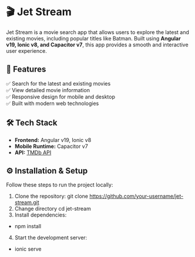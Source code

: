 # 🎬 Jet Stream

Jet Stream is a movie search app that allows users to explore the latest and existing movies, including popular titles like Batman. Built using **Angular v19, Ionic v8, and Capacitor v7**, this app provides a smooth and interactive user experience.

## 🚀 Features
✅ Search for the latest and existing movies  
✅ View detailed movie information  
✅ Responsive design for mobile and desktop  
✅ Built with modern web technologies  

## 🛠 Tech Stack
- **Frontend:** Angular v19, Ionic v8  
- **Mobile Runtime:** Capacitor v7  
- **API:** [TMDb API](https://www.themoviedb.org/)

## ⚙️ Installation & Setup

Follow these steps to run the project locally:

1. Clone the repository:
git clone https://github.com/your-username/jet-stream.git
2. Change directory
cd jet-stream
3. Install dependencies:
- npm install
4. Start the development server:
- ionic serve
